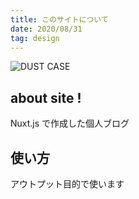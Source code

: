 ```yaml
---
title: このサイトについて
date: 2020/08/31
tag: design
---
```


![DUST CASE](@/content/blog/about_site/eye-catch.png)

## about site !

Nuxt.js で作成した個人ブログ

## 使い方

アウトプット目的で使います
